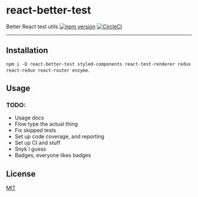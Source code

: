 # react-better-test

Better React test utils
[![npm version](https://img.shields.io/npm/v/react-better-test.svg)](https://npm.im/react-better-test) [![CircleCI](https://circleci.com/gh/jane/react-better-test.svg?style=svg)](https://circleci.com/gh/jane/react-better-test)

--------

## Installation

`npm i -D react-better-test styled-components react-test-renderer redux react-redux react-router enzyme`.

## Usage

### TODO:

* Usage docs
* Flow type the actual thing
* Fix skipped tests
* Set up code coverage, and reporting
* Set up CI and stuff
* Snyk I guess
* Badges, everyone likes badges

## License

[MIT](./LICENSE.md)
